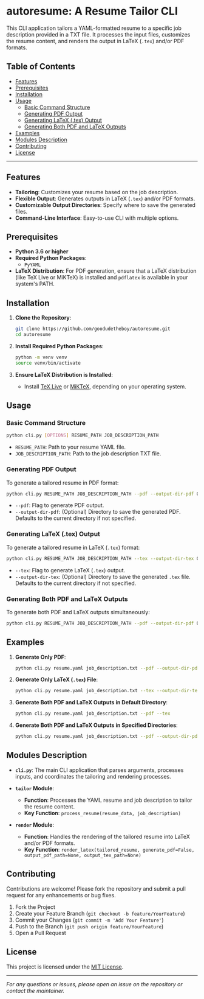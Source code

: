# autoresume: A Resume Tailor CLI

This CLI application tailors a YAML-formatted resume to a specific job description provided in a TXT file. It processes the input files, customizes the resume content, and renders the output in LaTeX (`.tex`) and/or PDF formats.

## Table of Contents

- [Features](#features)
- [Prerequisites](#prerequisites)
- [Installation](#installation)
- [Usage](#usage)
  - [Basic Command Structure](#basic-command-structure)
  - [Generating PDF Output](#generating-pdf-output)
  - [Generating LaTeX (.tex) Output](#generating-latex-tex-output)
  - [Generating Both PDF and LaTeX Outputs](#generating-both-pdf-and-latex-outputs)
- [Examples](#examples)
- [Modules Description](#modules-description)
- [Contributing](#contributing)
- [License](#license)

---

## Features

- **Tailoring**: Customizes your resume based on the job description.
- **Flexible Output**: Generates outputs in LaTeX (`.tex`) and/or PDF formats.
- **Customizable Output Directories**: Specify where to save the generated files.
- **Command-Line Interface**: Easy-to-use CLI with multiple options.

## Prerequisites

- **Python 3.6 or higher**
- **Required Python Packages**:
  - `PyYAML`
- **LaTeX Distribution**: For PDF generation, ensure that a LaTeX distribution (like TeX Live or MiKTeX) is installed and `pdflatex` is available in your system's PATH.

## Installation

1. **Clone the Repository**:
   ```bash
   git clone https://github.com/goodudetheboy/autoresume.git
   cd autoresume
   ```

2. **Install Required Python Packages**:
   ```bash
   python -m venv venv
   source venv/bin/activate
   ```

3. **Ensure LaTeX Distribution is Installed**:
   - Install [TeX Live](https://www.tug.org/texlive/) or [MiKTeX](https://miktex.org/), depending on your operating system.

## Usage

### Basic Command Structure

```bash
python cli.py [OPTIONS] RESUME_PATH JOB_DESCRIPTION_PATH
```

- `RESUME_PATH`: Path to your resume YAML file.
- `JOB_DESCRIPTION_PATH`: Path to the job description TXT file.

### Generating PDF Output

To generate a tailored resume in PDF format:

```bash
python cli.py RESUME_PATH JOB_DESCRIPTION_PATH --pdf --output-dir-pdf OUTPUT_PDF_DIRECTORY
```

- `--pdf`: Flag to generate PDF output.
- `--output-dir-pdf`: (Optional) Directory to save the generated PDF. Defaults to the current directory if not specified.

### Generating LaTeX (.tex) Output

To generate a tailored resume in LaTeX (`.tex`) format:

```bash
python cli.py RESUME_PATH JOB_DESCRIPTION_PATH --tex --output-dir-tex OUTPUT_TEX_DIRECTORY
```

- `--tex`: Flag to generate LaTeX (`.tex`) output.
- `--output-dir-tex`: (Optional) Directory to save the generated `.tex` file. Defaults to the current directory if not specified.

### Generating Both PDF and LaTeX Outputs

To generate both PDF and LaTeX outputs simultaneously:

```bash
python cli.py RESUME_PATH JOB_DESCRIPTION_PATH --pdf --output-dir-pdf OUTPUT_PDF_DIRECTORY --tex --output-dir-tex OUTPUT_TEX_DIRECTORY
```

## Examples

1. **Generate Only PDF**:
   ```bash
   python cli.py resume.yaml job_description.txt --pdf --output-dir-pdf ./output/pdf
   ```

2. **Generate Only LaTeX (`.tex`) File**:
   ```bash
   python cli.py resume.yaml job_description.txt --tex --output-dir-tex ./output/tex
   ```

3. **Generate Both PDF and LaTeX Outputs in Default Directory**:
   ```bash
   python cli.py resume.yaml job_description.txt --pdf --tex
   ```

4. **Generate Both PDF and LaTeX Outputs in Specified Directories**:
   ```bash
   python cli.py resume.yaml job_description.txt --pdf --output-dir-pdf ./pdf_output --tex --output-dir-tex ./tex_output
   ```

## Modules Description

- **`cli.py`**: The main CLI application that parses arguments, processes inputs, and coordinates the tailoring and rendering processes.

- **`tailor` Module**:
  - **Function**: Processes the YAML resume and job description to tailor the resume content.
  - **Key Function**: `process_resume(resume_data, job_description)`

- **`render` Module**:
  - **Function**: Handles the rendering of the tailored resume into LaTeX and/or PDF formats.
  - **Key Function**: `render_latex(tailored_resume, generate_pdf=False, output_pdf_path=None, output_tex_path=None)`

## Contributing

Contributions are welcome! Please fork the repository and submit a pull request for any enhancements or bug fixes.

1. Fork the Project
2. Create your Feature Branch (`git checkout -b feature/YourFeature`)
3. Commit your Changes (`git commit -m 'Add Your Feature'`)
4. Push to the Branch (`git push origin feature/YourFeature`)
5. Open a Pull Request

## License

This project is licensed under the [MIT License](LICENSE).

---

*For any questions or issues, please open an issue on the repository or contact the maintainer.*
